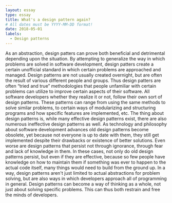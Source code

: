 ```yaml
---
layout: essay
type: essay
title: What's a design pattern again?
# All dates must be YYYY-MM-DD format!
date: 2018-05-01
labels:
  - Design patterns
---
```


As an abstraction, design patters can prove both beneficial and detrimental depending upon the situation. By attempting to generalize the way in which problems are solved in software development, design patters create a certain unofficial standard in which certain problems are approached and managed. Design patterns are not usually created overnight, but are often the result of various different people and groups. Thus design patters are often “tried and true” methodologies that people unfamiliar with certain problems can utilize to improve certain aspects of their software. All software developers whether they realize it or not, follow their own sort of design patterns. These patterns can range from using the same methods to solve similar problems, to certain ways of modularizing and structuring programs and how specific features are implemented, etc. 
The thing about design patterns is, while many effective design patterns exist, there are also numerous ineffective design patterns as well. As technology and philosophy about software development advances old design patterns become obsolete, yet because not everyone is up to date with them, they still get implemented despite their drawbacks or existence of better solutions. Even worse are design patterns that persist not through ignorance, through fear and lack of knowledge in them. In these cases, not only do old design patterns persist, but even if they are effective, because so few people have knowledge on how to maintain them if something was ever to happen to the actual code itself, many things would need to build from the ground up. 
In a way, design patterns aren't just limited to actual abstractions for problem solving, but are also ways in which developers approach all of programming in general. Design patterns can become a way of thinking as a whole, not just about solving specific problems. This can thus both restrain and free the minds of developers. 
